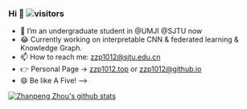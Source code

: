 ### Hi 👋 ![visitors](https://visitor-badge.glitch.me/badge?page_id=zzp1012.zzp1012)

- 🌱 I’m an undergraduate student in @UMJI @SJTU now
- 😂 Currently working on interpretable CNN & federated learning & Knowledge Graph.
- 📫 How to reach me: zzp1012@sjtu.edu.cn
- 👉 Personal Page -> [zzp1012.top](http://zzp1012.top/) or [zzp1012@github.io](http://zzp1012@github.io/)
- 😄 Be like A Five! 
-->

[![Zhanpeng Zhou's github stats](https://github-readme-stats.vercel.app/api?username=zzp1012)](https://github.com/anuraghazra/github-readme-stats)
